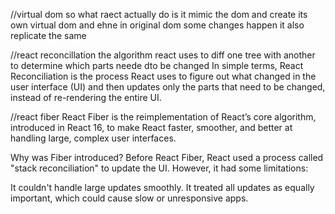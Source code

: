 
//virtual dom 
so what raect actually do is it mimic the dom and create its own virtual dom and ehne in original dom some changes happen it also replicate the same

//react reconcillation
the algorithm react uses to diff one tree with another to determine which parts neede dto be changed
In simple terms, React Reconciliation is the process React uses to figure out what changed in the user interface (UI) and then updates only the parts that need to be changed, instead of re-rendering the entire UI.

//react fiber
React Fiber is the reimplementation of React’s core algorithm, introduced in React 16, to make React faster, smoother, and better at handling large, complex user interfaces.

Why was Fiber introduced?
Before React Fiber, React used a process called "stack reconciliation" to update the UI. However, it had some limitations:

It couldn't handle large updates smoothly.
It treated all updates as equally important, which could cause slow or unresponsive apps.
